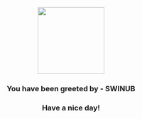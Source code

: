 <p align="center">
            <img src="https://raw.githubusercontent.com/PokeAPI/sprites/master/sprites/pokemon/220.png" width="150" height="150">
          </p>
          <h3 align="center">You have been greeted by - <b>SWINUB</b></h3>
          <h3 align="center">Have a nice day!</h3>
